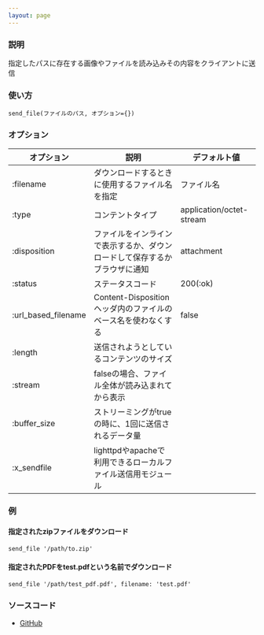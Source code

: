 ```yaml
---
layout: page
---
```


### 説明

指定したパスに存在する画像やファイルを読み込みその内容をクライアントに送信

### 使い方

    send_file(ファイルのパス, オプション={})

### オプション

| オプション          | 説明                                                                       | デフォルト値             |
| ------------------- | -------------------------------------------------------------------------- | ------------------------ |
| :filename           | ダウンロードするときに使用するファイル名を指定                             | ファイル名               |
| :type               | コンテントタイプ                                                           | application/octet-stream |
| :disposition        | ファイルをインラインで表示するか、ダウンロードして保存するかブラウザに通知 | attachment               |
| :status             | ステータスコード                                                           | 200(:ok)                 |
| :url_based_filename | Content-Dispositionヘッダ内のファイルのベース名を使わなくする              | false                    |
| :length             | 送信されようとしているコンテンツのサイズ                                   |                          |
| :stream             | falseの場合、ファイル全体が読み込まれてから表示                            |                          |
| :buffer_size        | ストリーミングがtrueの時に、1回に送信されるデータ量                        |                          |
| :x_sendfile         | lighttpdやapacheで利用できるローカルファイル送信用モジュール               |                          |

### 例

#### 指定されたzipファイルをダウンロード

    send_file '/path/to.zip'

#### 指定されたPDFをtest.pdfという名前でダウンロード

    send_file '/path/test_pdf.pdf', filename: 'test.pdf'

### ソースコード

- [GitHub](https://github.com/rails/rails/blob/984c3ef2775781d47efa9f541ce570daa2434a80/actionpack/lib/action_controller/metal/data_streaming.rb#L69)
